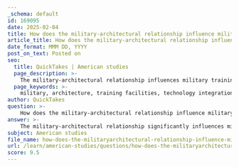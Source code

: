 ```yaml
---
_schema: default
id: 169095
date: 2025-02-04
title: How does the military-architectural relationship influence military training and education?
article_title: How does the military-architectural relationship influence military training and education?
date_format: MMM DD, YYYY
post_on_text: Posted on
seo:
  title: QuickTakes | American studies
  page_description: >-
    The military-architectural relationship influences military training and education by shaping training facility design, integrating advanced technology, adapting historical methodologies, considering psychological impacts, and connecting civilian infrastructure.
  page_keywords: >-
    military, architecture, training facilities, technology integration, military education, design, historical evolution, psychological impact, civilian infrastructure, training methodologies, immersive experience, operational efficiency
author: QuickTakes
question: >-
    How does the military-architectural relationship influence military training and education?
answer: >-
    The military-architectural relationship significantly influences military training and education in several ways, primarily through the design and functionality of training facilities, the integration of technology, and the adaptation of training methodologies to meet contemporary military needs.\n\n1. **Design of Training Facilities**: Military architecture is meticulously crafted to support the specific needs of training programs. Modern military structures are designed to enhance operational efficiency and resource sustainability, which directly impacts how training is conducted. For instance, facilities are often equipped with advanced technology that allows for realistic simulations and training scenarios, thereby improving the effectiveness of military education. The architecture of these facilities reflects a focus on durability and functionality, which is essential for creating environments conducive to learning and skill development.\n\n2. **Integration of Technology**: The influence of technology on military architecture extends to training environments. As military architecture adapts to incorporate advanced technologies, training programs also evolve to leverage these innovations. This shift from a technology-based approach to a learner-centered approach in military training emphasizes instructional strategies that align with trainees' cognitive architecture. By utilizing modern technologies, such as virtual reality and simulation tools, military training can provide immersive experiences that enhance learning outcomes and prepare personnel for real-world scenarios.\n\n3. **Historical Context and Evolution**: The evolution of military training architecture, particularly during significant conflicts like World War II, has shaped contemporary training methodologies. The demands of rapid mobilization and readiness during the war led to the establishment of extensive training camps and innovative training methods. This historical context informs current practices, as military training continues to adapt to new challenges and technologies, ensuring that personnel are equipped with the necessary skills and knowledge.\n\n4. **Psychological and Emotional Considerations**: The emotional impact of space is also a critical factor in military training. Thoughtfully designed training environments can foster morale among personnel, which is essential for effective learning and performance. The architectural design of training facilities can influence the psychological well-being of trainees, thereby enhancing their overall training experience.\n\n5. **Interconnectedness with Civilian Infrastructure**: Military architecture not only serves military purposes but also influences civilian infrastructure. The advanced engineering principles and materials developed for military use often find their way into civilian applications, enhancing safety, functionality, and resilience in broader urban contexts. This interconnectedness highlights the importance of military architecture in shaping both military training and the environments in which personnel operate.\n\nIn summary, the military-architectural relationship plays a crucial role in shaping military training and education by influencing the design of training facilities, integrating technology, adapting historical methodologies, considering psychological impacts, and connecting military and civilian infrastructure. These factors collectively enhance the effectiveness of military training programs and prepare personnel for the complexities of modern warfare.
subject: American studies
file_name: how-does-the-militaryarchitectural-relationship-influence-military-training-and-education.md
url: /learn/american-studies/questions/how-does-the-militaryarchitectural-relationship-influence-military-training-and-education
score: 9.5
---
```


&nbsp;